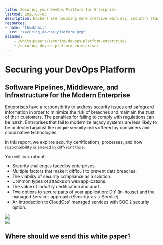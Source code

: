 ```yaml
---
title: Securing your DevOps Platform for Enterprise
lastmod: 2020-07-03
description: Hackers are becoming more creative each day. Industry standards like SOC 2 are essential for keeping your applications secure.
resources:
- name: "thumbnail"
  src: "securing_devops_platform.png"
aliases:
    - /white-papers/securing-devops-platform-enterprise/
    - /securing-devops-platform-enterprise/
---
```



<div class="landing-page">
    <!-- hero -->
    <div class="hero jumbotron reading-landing jumbotron-fluid">
        <div class="container-fluid">
            <div class="row">
                <div class="col-xl-6 offset-xl-2 col-lg-10 offset-lg-1 col-md-12">
                    <h1 class="display-4">Securing your DevOps Platform</h1>
                </div>
            </div>
        </div>
    </div>
    <div class="main-content">
        <div class="row">
            <div class="col-xl-4 offset-xl-2 without-bottom-line">
                <div class="workshop-prerequisites">
                    <h2>Software Pipelines, Middleware, and Infrastructure for the Modern <b>Enterprise</b></h2>                             
                    <p>Enterprises have a responsibility to address security issues and safeguard information in order to minimize the risk of breaches and maintain the trust of their customers. The penalties for failing to comply with regulations can be harsh. Enterprises that fail to modernize legacy systems are less likely to be protected against the unique security risks offered by containers and cloud native technologies.</p>
                    <p>In this report, we explore security certifications, processes, and how responsibility is shared in different tiers.</p>
                    <p>You will learn about:</p>
                    <ul class="dashes">
                    <li>Security challenges faced by enterprises.</li>
                    <li>Multiple factors that make it difficult to prevent data breaches.</li>
                    <li>The viability of security compliance as a solution.</li>
                    <li>Common types of attacks on web applications.</li>
                    <li>The value of industry certification and audit.</li>
                    <li>Two options to secure parts of your application: DIY (in-house) and the managed Services approach (Security-as-a-Service).</li>
                    <li>An introduction to CloudOps' managed services with SOC 2 security option.</li>
                    </ul>
                </div>
            </div>
                <div class="col-xl-4 offset-xl-0 white-paper-image">
                <img src="/images/white-papers/securing-devops-platform-enterprise.png">
            </div>
        </div>
            </div>
        </div>
    </div>
    <!-- contact us -->
    <div class="contact-us-card">
        <div class="row">
            <div class="col-xl-8 offset-xl-2 col-lg-10 offset-lg-1 col-md-12 col-sm-12 col-xs-12">
                <img src="/images/single-line-arrows.png">
            </div>
            <div
                class="col-xl-3 offset-xl-3 col-lg-3 offset-lg-1 col-md-10 offset-md-1 col-sm-10 offset-sm-1 col-xs-12">
                <h2>Where should we send this white paper?</h2>
            </div>
            <div
                class="col-xl-5 offset-xl-0 col-lg-6 offset-lg-1 col-md-8 offset-md-2 col-sm-10 offset-sm-1 col-xs-12 general-contact-form">
                <!--[if lte IE 8]>
<script charset="utf-8" type="text/javascript" src="//js.hsforms.net/forms/v2-legacy.js"></script>
<![endif]-->
<script charset="utf-8" type="text/javascript" src="//js.hsforms.net/forms/v2.js"></script>
<script>
  hbspt.forms.create({
	portalId: "732832",
	formId: "8abcb089-4e67-4838-a646-a63b80788823"
});
</script>
            </div>
        </div>
    </div>
</div>
